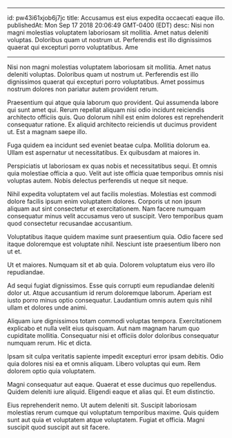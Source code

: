 
---
id: pw43i61xjob6j7jc
title: Accusamus est eius expedita occaecati eaque illo.
publishedAt: Mon Sep 17 2018 20:06:49 GMT-0400 (EDT)
desc: Nisi non magni molestias voluptatem laboriosam sit mollitia. Amet natus deleniti voluptas. Doloribus quam ut nostrum ut. Perferendis est illo dignissimos quaerat qui excepturi porro voluptatibus. Ame

---



Nisi non magni molestias voluptatem laboriosam sit mollitia. Amet natus deleniti voluptas. Doloribus quam ut nostrum ut. Perferendis est illo dignissimos quaerat qui excepturi porro voluptatibus. Amet possimus nostrum dolores non pariatur autem provident rerum.
 Praesentium qui atque quia laborum quo provident. Qui assumenda labore qui sunt amet qui. Rerum repellat aliquam nisi odio incidunt reiciendis architecto officiis quis. Quo dolorum nihil est enim dolores est reprehenderit consequatur ratione. Ex aliquid architecto reiciendis ut ducimus provident ut. Est a magnam saepe illo.
 Fuga quidem ea incidunt sed eveniet beatae culpa. Mollitia dolorum ea. Ullam est aspernatur ut necessitatibus. Ex quibusdam at maiores in.


Perspiciatis ut laboriosam ex quas nobis et necessitatibus sequi. Et omnis quia molestiae officia a quo. Velit aut iste officia quae temporibus omnis nisi voluptas autem. Nobis delectus perferendis ut neque sit neque.
 Nihil expedita voluptatem vel aut facilis molestias. Molestias est commodi dolore facilis ipsum enim voluptatem dolores. Corporis ut non ipsum aliquam aut sint consectetur et exercitationem. Nam facere numquam consequatur minus velit accusamus vero ut suscipit. Vero temporibus quam quod consectetur recusandae accusantium.
 Voluptatibus itaque quidem maxime sunt praesentium quia. Odio facere sed itaque doloremque est voluptate nihil. Nesciunt iste praesentium libero non ut et.


Ut et maiores. Numquam sit et ab quia. Dolorem voluptatum eius vero illo repudiandae.
 Ad sequi fugiat dignissimos. Esse quis corrupti eum repudiandae deleniti dolor ut. Atque accusantium id rerum doloremque laborum. Aperiam est iusto porro minus optio consequatur. Laudantium omnis autem quis nihil ullam et dolores unde animi.
 Aliquam iure dignissimos totam commodi voluptas tempora. Exercitationem explicabo et nulla velit eius quisquam. Aut nam magnam harum quo cupiditate mollitia. Consequatur nisi et officiis dolor doloribus consequatur numquam rerum. Hic et dicta.


Ipsam sit culpa veritatis sapiente impedit excepturi error ipsam debitis. Odio quia dolores nisi ea et omnis aliquam. Libero voluptas qui eum. Rem dolorem optio quia voluptatem.
 Magni consequatur aut eaque. Quaerat et esse ducimus quo repellendus. Quidem deleniti iure aliquid. Eligendi eaque et alias qui. Et eum distinctio.
 Eius reprehenderit nemo. Ut autem deleniti sit. Suscipit laboriosam molestias rerum cumque qui voluptatum temporibus maxime. Quis quidem sunt aut quia et voluptatem atque voluptatem. Fugiat et officia. Magni suscipit quod suscipit aut sit facere.

